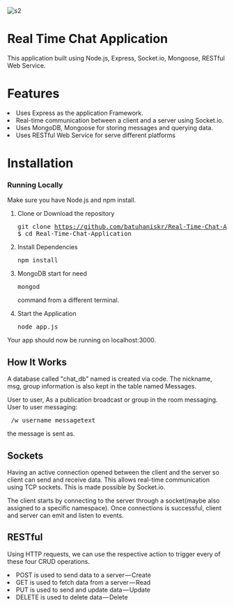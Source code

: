 ![s2](https://user-images.githubusercontent.com/17202632/26983616-1892f3c2-4d45-11e7-8027-0fb74814f770.PNG)


# Real Time Chat Application
  This application built using Node.js, Express, Socket.io, Mongoose, RESTful Web Service.
# Features
  <li>Uses Express as the application Framework.</li> 
  <li>Real-time communication between a client and a server using Socket.io.</li>
  <li>Uses MongoDB, Mongoose  for storing messages and querying data.</li>
  <li>Uses RESTful Web Service for serve different platforms</li> 
   
# Installation

### Running Locally

Make sure you have Node.js and npm install.

  1. Clone or Download the repository 
    <pre>git clone https://github.com/batuhaniskr/Real-Time-Chat-Application.git
    $ cd Real-Time-Chat-Application</pre>
  2. Install Dependencies
      <pre>npm install</pre>
  3. MongoDB start for need <pre>mongod</pre>command  from a different terminal.
  
  4. Start the Application
     <pre>node app.js</pre>
  Your app should now be running on localhost:3000.
      
## How It Works

  A database called "chat_db" named is created via code. 
  The nickname, msg, group information is also kept in the table named Messages.
    
  User to user, As a publication broadcast or group in the room  messaging.
  User to user messaging:
   <pre> /w username messagetext</pre> the message is sent as.
      
 ## Sockets
    
   Having an active connection opened between the client and the server so client can send and receive data. This allows             real-time communication using TCP sockets. This is made possible by Socket.io.

   The client starts by connecting to the server through a socket(maybe also assigned to a specific namespace). Once connections is successful, client and server can emit and listen to events. 

## RESTful

  Using HTTP requests, we can use the respective action to trigger every of these four CRUD operations.    
    <li>POST is used to send data to a server — Create</li>
    <li>GET is used to fetch data from a server — Read</li>
    <li>PUT is used to send and update data — Update</li>
    <li>DELETE is used to delete data — Delete  </li>
    
  
  


